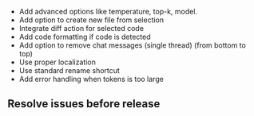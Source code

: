- Add advanced options like temperature, top-k, model.
- Add option to create new file from selection
- Integrate diff action for selected code
- Add code formatting if code is detected
- Add option to remove chat messages (single thread) (from bottom to top)
- Use proper localization
- Use standard rename shortcut
- Add error handling when tokens is too large

## Resolve issues before release
